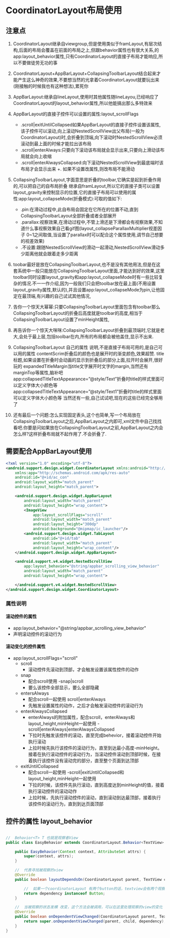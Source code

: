 # CoordinatorLayout布局使用

## 注意点

1. CoordinatorLayout继承自viewgroup,但是使用类似于framLayout,有层次结构,后面的布局会覆盖在前面的布局之上,但跟behavior属性也有很大关系,的app:layout_behavior属性,只有CoordinatorLayout的直接子布局才能响应,所以不要做徒劳无功的事

2. CoordinatorLayout+AppBarLayout+CollapsingToolbarLayout结合起来才能产生这么神奇的效果,不要想当然的光拿着CoordinatorLayout就要玩出来(刚接触的时候我也有这种想法),累死你

2. AppBarLayout:继承自lineLayout,使用时其他属性随lineLayou,已经响应了CoordinatorLayout的layout_behavior属性,所以他能搞出那么多特效来

2. AppBarLayout的直接子控件可以设置的属性:layout_scrollFlags 
    + .scroll|exitUntilCollapsed如果AppBarLayout的直接子控件设置该属性,该子控件可以滚动,向上滚动NestedScrollView出父布局(一般为CoordinatorLayout)时,会折叠到顶端,向下滚动时NestedScrollView必须滚动到最上面的时候才能拉出该布局 
    + .scroll|enterAlways:只要向下滚动该布局就会显示出来,只要向上滑动该布局就会向上收缩 
    + .scroll|enterAlwaysCollapsed:向下滚动NestedScrollView到最底端时该布局才会显示出来 
    +. 如果不设置改属性,则改布局不能滑动

5. CollapsingToolbarLayout,字面意思是折叠的toolbar,它确实是起到折叠作用的,可以把自己的自布局折叠 继承自framLayout,所以它的直接子类可以设置layout_gravity来控制显示的位置,它的直接子布局可以使用的属性:app:layout_collapseMode(折叠模式):可取的值如下: 
    + .pin:在滑动过程中,此自布局会固定在它所在的位置不动,直到CollapsingToolbarLayout全部折叠或者全部展开 
    +  .parallax:视察效果,在滑动过程中,不管上滑还是下滑都会有视察效果,不知道什么事视察效果自己看gif图(layout_collapseParallaxMultiplier视差因子 0~1之间取值,当设置了parallax时可以配合这个属性使用,调节自己想要的视差效果) 
    +  .不设置:跟随NestedScrollView的滑动一起滑动,NestedScrollView滑动多少距离他就会跟着走多少距离

6. toobar最好是放在CollapsingToolbarLayout,也不是没有其他用法,但是在这套系统中一般只能放在CollapsingToolbarLayout里面,才能达到好的效果,这里toolbar同时设置layout_gravity和app:layout_collapseMode时有一些比较复杂的情况.不一一作介绍,因为一般我们只会把toolbar放在最上面(不用设置layout_gravity属性,默认的),并且设置app:layout_collapseMode为pin,让他固定在最顶端,有兴趣的自己试试其他情况,

7. 告你一个惊天大幂幂:只要CollapsingToolbarLayout里面包含有toolbar那么CollapsingToolbarLayout的折叠后高度就是toolbar的高度,相当于CollapsingToolbarLayout设置了minHeight属性,

8. 再告诉你一个惊天大咪咪:CollapsingToolbarLayout折叠到最顶端时,它就是老大,会处于最上层,包括toolbar在内,所有的布局都会被他盖住,显示不出来.

9. CollapsingToolbarLayout 自己的属性 说明,不是直接子布局可用的,是自己可以用的属性 
contentScrim折叠后的颜色也是展开时的渐变颜色,效果超赞. 
title标题,如果设置在折叠时会动画的显示到折叠后的部分上面,拉开时会展开,很好玩的 
expandedTitleMargin当title文字展开时文字的margin,当然还有marginTop等属性,脑补吧 
app:collapsedTitleTextAppearance=”@style/Text”折叠时title的样式里面可以定义字体大小颜色等 
app:collapsedTitleTextAppearance=”@style/Text1”折叠时title的样式里面可以定义字体大小颜色等 
当然还有一些,自己试试吧,现在的这些已经完全够用了

10. 还有最后一个问题:怎么实现固定表头,这个也简单,写一个布局放在CollapsingToolbarLayout之后,AppBarLayout之内即可,xml文件中自己找找看吧.你要是问如果放在CollapsingToolbarLayout之前,AppBarLayout之内会怎么样?这样折叠布局就不起作用了.不会折叠了.

##  需要配合AppBarLayout使用

```xml
<?xml version="1.0" encoding="utf-8"?>
<android.support.design.widget.CoordinatorLayout xmlns:android="http://schemas.android.com/apk/res/android"
    xmlns:app="http://schemas.android.com/apk/res-auto"
    android:id="@+id/ac_con"
    android:layout_width="match_parent"
    android:layout_height="match_parent">

    <android.support.design.widget.AppBarLayout
        android:layout_width="match_parent"
        android:layout_height="wrap_content">
        <ImageView
            app:layout_scrollFlags="scroll"
            android:layout_width="match_parent"
            android:layout_height="300dp"
            android:background="@mipmap/ic_launcher"/>
        <android.support.design.widget.TabLayout
            android:id="@+id/tab"
            android:layout_width="match_parent"
            android:layout_height="wrap_content"/>
    </android.support.design.widget.AppBarLayout>

    <android.support.v4.widget.NestedScrollView
        app:layout_behavior="@string/appbar_scrolling_view_behavior"
        android:layout_width="match_parent"
        android:layout_height="wrap_content">

    </android.support.v4.widget.NestedScrollView>
</android.support.design.widget.CoordinatorLayout>
```

### 属性说明

#### 滚动控件的属性

+  app:layout_behavior="@string/appbar_scrolling_view_behavior"
  +  声明滚动控件的滚动行为

#### 滚动变化的控件属性

+ app:layout_scrollFlags="scroll"
  + scroll
    + 滚动控件先滚动到顶部，才会触发设置该属性控件的动作
  + snap
    + 配合scroll使用 -snap|scroll
    + 要么该控件全部显示，要么全部隐藏
  + entersAlways
    + 配合scroll一起使用 scroll|enterAlways
    + 先触发设置属性的动作，之后才会触发滚动控件的滚动行为
  + enterAlwaysCollapsed
    + enterAlways的附加属性，配合scroll，enterAlways和layout_height,minHeight一起使用 - scroll|enterAlways|enterAlwaysCollapsed
    + 下拉时先触发该控件的滚动，直至完成behevior，接着滚动控件开始执行滚动
    + 上拉时候先执行该控件的滚动行为，直至到达最小高度-minHeight。接着在执行滚动控件的滚动行为，当滚动控件滚动到顶部时候，在接着执行该控件没有滚动完的部分，直至整个页面到达顶部
  + exitUntilCollapsed
    + 配合scroll一起使用 -scroll|exitUntilCollapsed和layout_height,minHeight一起使用
    + 下拉的时候，该控件先执行滚动，直到高度达到minHeight的值，接着执行滚动控件的滚动动作
    + 上拉时候，先执行滚动控件的滚动，直到滚动到达最顶部，接着执行该控件的滚动行为，直到到达页面顶部

## 控件的属性 layout_behavior

```java

//  Behavior<T> T 也就是观察者View
public class EasyBehavior extends CoordinatorLayout.Behavior<TextView> {

    public EasyBehavior(Context context, AttributeSet attrs) {
        super(context, attrs);
    }

    //  代表寻找被观察的view
    @Override
    public boolean layoutDependsOn(CoordinatorLayout parent, TextView child, View dependency) {

        //  如果一个coordinatorLayout 有两个button的话，textview会有两个观察者
        return dependency instanceof Button;
    }

    //  当被观察的状态发横 改变，这个方法会被调用，可以在这里处理观察的view的变化
    @Override
    public boolean onDependentViewChanged(CoordinatorLayout parent, TextView child, View dependency) {
        return super.onDependentViewChanged(parent, child, dependency);
    }
}
```


